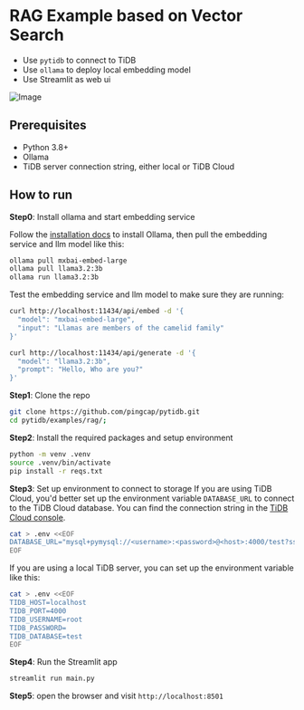 # RAG Example based on Vector Search

* Use `pytidb` to connect to TiDB
* Use `ollama` to deploy local embedding model
* Use Streamlit as web ui

![Image](https://github.com/user-attachments/assets/b5c9a700-1298-4556-a14a-8a4ee0c6b4f1)

## Prerequisites
* Python 3.8+
* Ollama
* TiDB server connection string, either local or TiDB Cloud


## How to run

**Step0**: Install ollama and start embedding service

Follow the [installation docs](https://ollama.com/download) to install Ollama, then pull the embedding service and llm model like this:

```bash
ollama pull mxbai-embed-large
ollama pull llama3.2:3b
ollama run llama3.2:3b
```

Test the embedding service and llm model to make sure they are running:

```bash
curl http://localhost:11434/api/embed -d '{
  "model": "mxbai-embed-large",
  "input": "Llamas are members of the camelid family"
}'

curl http://localhost:11434/api/generate -d '{
  "model": "llama3.2:3b",
  "prompt": "Hello, Who are you?"
}'
```

**Step1**: Clone the repo

```bash
git clone https://github.com/pingcap/pytidb.git
cd pytidb/examples/rag/;
```

**Step2**: Install the required packages and setup environment

```bash
python -m venv .venv
source .venv/bin/activate
pip install -r reqs.txt
```

**Step3**: Set up environment to connect to storage
If you are using TiDB Cloud, you'd better set up the environment variable `DATABASE_URL` to connect to the TiDB Cloud database. You can find the connection string in the [TiDB Cloud console](https://tidbcloud.com/).

```bash
cat > .env <<EOF
DATABASE_URL="mysql+pymysql://<username>:<password>@<host>:4000/test?ssl_verify_cert=true&ssl_verify_identity=true"
EOF
```

If you are using a local TiDB server, you can set up the environment variable like this:

```bash
cat > .env <<EOF
TIDB_HOST=localhost
TIDB_PORT=4000
TIDB_USERNAME=root
TIDB_PASSWORD=
TIDB_DATABASE=test
EOF
```

**Step4**: Run the Streamlit app

```bash
streamlit run main.py
```

**Step5**: open the browser and visit `http://localhost:8501`
